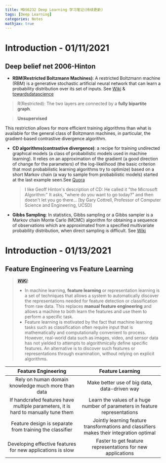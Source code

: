 ```yaml
---
title: MDS6232 Deep Learning 学习笔记(持续更新)
tags: [Deep Learning]
categories: Notes
mathjax: true
---
```


# Introduction - 01/11/2021

## Deep belief net 2006-Hinton
- **RBM(Restricted Boltzmann Machines)**: A restricted Boltzmann machine (RBM) is a generative stochastic artificial neural network that can learn a probability distribution over its set of inputs. See [Wiki](https://en.wikipedia.org/wiki/Restricted_Boltzmann_machine) & [towardsdatascience](https://towardsdatascience.com/restricted-boltzmann-machines-simplified-eab1e5878976)

<!-- more -->
  > R(Restricted): The two layers are connected by a **fully bipartite graph**.

  > **Unsupervised**

  This restriction allows for more efficient training algorithms than what is available for the general class of Boltzmann machines, in particular, the gradient-based contrastive divergence algorithm.

- **CD algorithms(contrastive divergence)**: a recipe for training undirected graphical models (a class of probabilistic models used in machine learning). It relies on an approximation of the gradient (a good direction of change for the parameters) of the log-likelihood (the basic criterion that most probabilistic learning algorithms try to optimize) based on a short Markov chain (a way to sample from probabilistic models) started at the last example seen.See [Quora](https://www.quora.com/What-is-contrastive-divergence)
  > I like Geoff Hinton's description of CD: He called it "the Microsoft Algorithm:" It asks, "where do you want to go today?" and then doesn't let you go there... [by Gary Cottrell, Professor of Computer Science and Engineering, UCSD]

- **Gibbs Sampling**: In statistics, Gibbs sampling or a Gibbs sampler is a Markov chain Monte Carlo (MCMC) algorithm for obtaining a sequence of observations which are approximated from a specified multivariate probability distribution, when direct sampling is difficult. See [Wiki](https://en.wikipedia.org/wiki/Gibbs_sampling)

# Introduction - 01/13/2021
## Feature Engineering vs Feature Learning

> ***[WiKi](https://en.wikipedia.org/wiki/Feature_learning)***:
>  - In machine learning, **feature learning** or representation learning is a set of techniques that allows a system to automatically discover the representations needed for feature detection or classification from raw data. This replaces **manual feature engineering** and allows a machine to both learn the features and use them to perform a specific task.
>  - Feature learning is motivated by the fact that machine learning tasks such as classification often require input that is mathematically and computationally convenient to process. However, real-world data such as images, video, and sensor data has not yielded to attempts to algorithmically define specific features. An alternative is to discover such features or representations through examination, without relying on explicit algorithms.

| Feature Engineering        | Feature Learning |
| :-------------: |:-------------:|
| Rely on human domain knowledge much more than data      | Make better use of big data, data-driven way |
| If handcrafed features have multiple parameters, it is hard to manually tune them      | Learn the values of a huge number of parameters in feature representations      |
| Feature design is separate from training the classifier | Jointly learning feature transformations and classifiers makes their integration optimal      |
|Developing effective features for new applications is slow | Faster to get feature representations for new applications|
